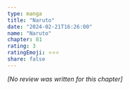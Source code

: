 ```yaml
---
type: manga
title: "Naruto"
date: "2024-02-21T16:26:00"
name: "Naruto"
chapter: 81
rating: 3
ratingEmoji: ⭐️⭐️⭐️
share: false
---
```


*[No review was written for this chapter]*
